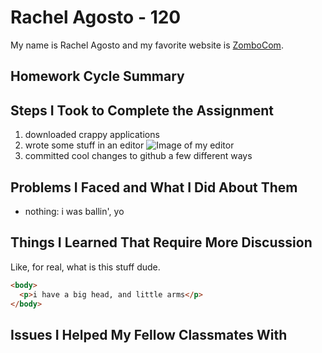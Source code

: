 # Rachel Agosto - 120
My name is Rachel Agosto and my favorite website is [ZomboCom](http://www.zombo.com/).

## Homework Cycle Summary

## Steps I Took to Complete the Assignment
  1. downloaded crappy applications
  2. wrote some stuff in an editor
  ![Image of my editor](my-editor.jpg)
  3. committed cool changes to github a few different ways

## Problems I Faced and What I Did About Them
 - nothing: i was ballin', yo

## Things I Learned That Require More Discussion
Like, for real, what is this stuff dude.
```html
<body>
  <p>i have a big head, and little arms</p>
</body>
```

## Issues I Helped My Fellow Classmates With
